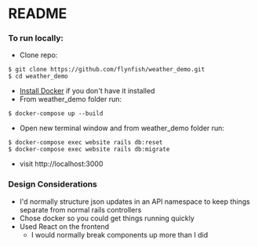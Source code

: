 # README

### To run locally:

- Clone repo:
```
$ git clone https://github.com/flynfish/weather_demo.git
$ cd weather_demo
```
- [Install Docker](https://www.docker.com/community-edition#download) if you don't have it installed
- From weather_demo folder run:
```
$ docker-compose up --build
```
- Open new terminal window and from weather_demo folder run:
```
$ docker-compose exec website rails db:reset
$ docker-compose exec website rails db:migrate
```
- visit http://localhost:3000

### Design Considerations

- I'd normally structure json updates in an API namespace to keep things separate from normal rails controllers
- Chose docker so you could get things running quickly
- Used React on the frontend
  - I would normally break components up more than I did
